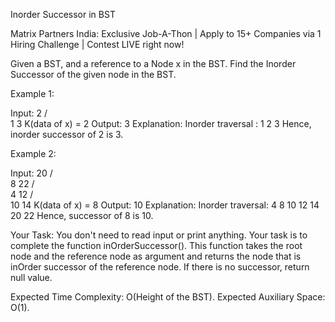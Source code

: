 Inorder Successor in BST

Matrix Partners India: Exclusive Job-A-Thon | Apply to 15+ Companies via 1 Hiring Challenge | Contest LIVE right now!

Given a BST, and a reference to a Node x in the BST. Find the Inorder Successor of the given node in the BST.
 

Example 1:

Input:
      2
    /   \
   1     3
K(data of x) = 2
Output: 3 
Explanation: 
Inorder traversal : 1 2 3 
Hence, inorder successor of 2 is 3.

Example 2:

Input:
             20
            /   \
           8     22
          / \
         4   12
            /  \
           10   14
K(data of x) = 8
Output: 10
Explanation:
Inorder traversal: 4 8 10 12 14 20 22
Hence, successor of 8 is 10.
 

Your Task:
You don't need to read input or print anything. Your task is to complete the function inOrderSuccessor(). This function takes the root node and the reference node as argument and returns the node that is inOrder successor of the reference node. If there is no successor, return null value.


Expected Time Complexity: O(Height of the BST).
Expected Auxiliary Space: O(1).

